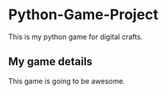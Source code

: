 # Python-Game-Project
This is my python game for digital crafts.

## My game details
This game is going to be awesome.
